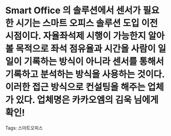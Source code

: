 # Smart Office 의 솔루션에서 센서가 필요한 시기는 스마트 오피스 솔루션 도입 이전 시점이다. 자율좌석제 시행이 가능한지 알아볼 목적으로 좌석 점유율과 시간을 사람이 일일이 기록하는 방식이 아니라 센서를 통해서 기록하고 분석하는 방식을 사용하는 것이다. 이러한 접근 방식으로 컨설팅을 해주는 업체가 있다. 업체명은 카카오엠의 김욱 님에게 확인!

Tags:
  스마트오피스